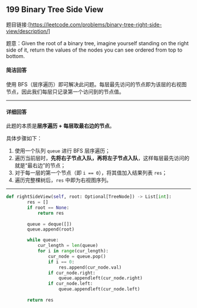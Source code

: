## 199 Binary Tree Side View


题目链接:[https://leetcode.com/problems/binary-tree-right-side-view/description/]


题意：Given the root of a binary tree, imagine yourself standing on the right side of it, return the values of the nodes you can see ordered from top to bottom.




#### 简洁回答

使用 BFS（层序遍历）即可解决此问题。每层最先访问的节点即为该层的右视图节点，因此我们每层只记录第一个访问到的节点值。

---

#### 详细回答

此题的本质是**层序遍历 + 每层取最右边的节点**。

具体步骤如下：

1. 使用一个队列 `queue` 进行 BFS 层序遍历；
2. 遍历当前层时，**先将右子节点入队，再将左子节点入队**，这样每层最先访问的就是“最右边”的节点；
3. 对于每一层的第一个节点（即 `i == 0`），将其值加入结果列表 `res`；
4. 遍历完整棵树后，`res` 中即为右视图序列。

---




```python
def rightSideView(self, root: Optional[TreeNode]) -> List[int]:
        res = []
        if root == None:
            return res
        
        queue = deque([])
        queue.append(root)

        while queue:
            cur_length = len(queue)
            for i in range(cur_length):
                cur_node = queue.pop()
                if i == 0:
                    res.append(cur_node.val)
                if cur_node.right:
                    queue.appendleft(cur_node.right)
                if cur_node.left:
                    queue.appendleft(cur_node.left)
        
        return res

```
